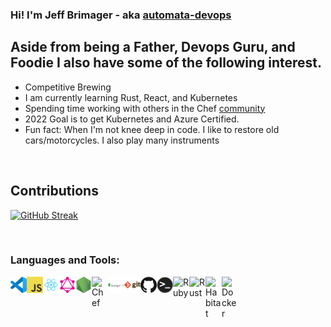 ### Hi! I'm Jeff Brimager - aka [automata-devops][website]

## Aside from being a Father, Devops Guru, and Foodie I also have some of the following interest.

- Competitive Brewing
- I am currently learning Rust, React, and Kubernetes
- Spending time working with others in the Chef [community][chef-slack]
- 2022 Goal is to get Kubernetes and Azure Certified.
- Fun fact: When I'm not knee deep in code. I like to restore old cars/motorcycles. I also play many instruments
<br />

## Contributions
[![GitHub Streak](https://github-readme-streak-stats.herokuapp.com?user=sam1el&theme=github-dark-blue)](https://github.com/DenverCoder1/github-readme-streak-stats)

<br />

### Languages and Tools:

<img align="left" alt="Visual Studio Code" width="26px" src="https://raw.githubusercontent.com/github/explore/80688e429a7d4ef2fca1e82350fe8e3517d3494d/topics/visual-studio-code/visual-studio-code.png" />
<img align="left" alt="JavaScript" width="26px" src="https://raw.githubusercontent.com/github/explore/80688e429a7d4ef2fca1e82350fe8e3517d3494d/topics/javascript/javascript.png" />
<img align="left" alt="React" width="26px" src="https://raw.githubusercontent.com/github/explore/80688e429a7d4ef2fca1e82350fe8e3517d3494d/topics/react/react.png" />
<img align="left" alt="GraphQL" width="26px" src="https://raw.githubusercontent.com/github/explore/80688e429a7d4ef2fca1e82350fe8e3517d3494d/topics/graphql/graphql.png" />
<img align="left" alt="Node.js" width="26px" src="https://raw.githubusercontent.com/github/explore/80688e429a7d4ef2fca1e82350fe8e3517d3494d/topics/nodejs/nodejs.png" />
<img align="left" alt="Chef" width="26px" src="https://avatars.githubusercontent.com/u/29740?s=200&v=4" />
<img align="left" alt="MongoDB" width="26px" src="https://raw.githubusercontent.com/github/explore/80688e429a7d4ef2fca1e82350fe8e3517d3494d/topics/mongodb/mongodb.png" />
<img align="left" alt="Git" width="26px" src="https://raw.githubusercontent.com/github/explore/80688e429a7d4ef2fca1e82350fe8e3517d3494d/topics/git/git.png" />
<img align="left" alt="GitHub" width="26px" src="https://raw.githubusercontent.com/github/explore/78df643247d429f6cc873026c0622819ad797942/topics/github/github.png" />
<img align="left" alt="Terminal" width="26px" src="https://raw.githubusercontent.com/github/explore/80688e429a7d4ef2fca1e82350fe8e3517d3494d/topics/terminal/terminal.png" />
<img align="left" alt="Ruby" width="26px" src="https://avatars.githubusercontent.com/u/210414?s=200&v=4" />
<img align="left" alt="Rust" width="26px" src="https://avatars.githubusercontent.com/u/5430905?s=200&v=4" />
<img align="left" alt="Habitat" width="26px" src="https://avatars.githubusercontent.com/u/18171698?s=200&v=4" />
<img align="left" alt="Docker" width="26px" src="https://avatars.githubusercontent.com/u/5429470?s=200&v=4" />




<br />
<br />


[website]: https://automata-devops.io
[linkedin]: https://www.linkedin.com/in/jeff-brimager-14490139
[instagram]: https://www.instagram.com/sam1el/
[chef-slack]: https://chefcommunity.slack.com
